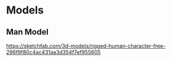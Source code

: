 # Models
## Man Model
https://sketchfab.com/3d-models/rigged-human-character-free-296f9f80c4ac431aa3d354f7ef955605